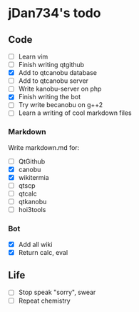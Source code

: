 # jDan734's todo
## Code
* [ ] Learn vim
* [ ] Finish writing qtgithub
* [x] Add to qtcanobu database
* [ ] Add to qtcanobu server
* [ ] Write kanobu-server on php
* [x] Finish writing the bot
* [ ] Try write becanobu on g++2
* [ ] Learn a writing of cool markdown files

### Markdown
Write markdown.md for:
* [ ] QtGithub
* [x] canobu
* [x] wikitermia
* [ ] qtscp
* [ ] qtcalc
* [ ] qtkanobu
* [ ] hoi3tools

### Bot
* [x] Add all wiki
* [x] Return calc, eval

## Life
* [ ] Stop speak "sorry", swear
* [ ] Repeat chemistry
